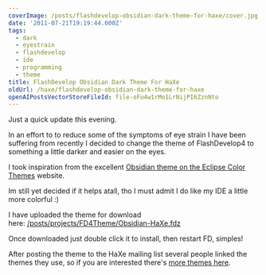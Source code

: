 ```yaml
---
coverImage: /posts/flashdevelop-obsidian-dark-theme-for-haxe/cover.jpg
date: '2011-07-21T19:19:44.000Z'
tags:
  - dark
  - eyestrain
  - flashdevelop
  - ide
  - programming
  - theme
title: FlashDevelop Obsidian Dark Theme For HaXe
oldUrl: /haxe/flashdevelop-obsidian-dark-theme-for-haxe
openAIPostsVectorStoreFileId: file-oFu4w1rMo1LrNijPI6ZznNto
---
```


Just a quick update this evening.

In an effort to to reduce some of the symptoms of eye strain I have been suffering from recently I decided to change the theme of FlashDevelop4 to something a little darker and easier on the eyes.

<!-- more -->

I took inspiration from the excellent [Obsidian theme on the Eclipse Color Themes](https://www.eclipsecolorthemes.org/?view=theme&id=21) website.

Im still yet decided if it helps atall, tho I must admit I do like my IDE a little more colorful :)

I have uploaded the theme for download here: [/posts/projects/FD4Theme/Obsidian-<wbr>HaXe.fdz](/projects/FD4Theme/Obsidian-HaXe.fdz)

Once downloaded just double click it to install, then restart FD, simples!

After posting the theme to the HaXe mailing list several people linked the themes they use, so if you are interested there's [more themes here](https://haxe.1354130.n2.nabble.com/FlashDevelop-Obsidian-Dark-Theme-td6600305.html).
